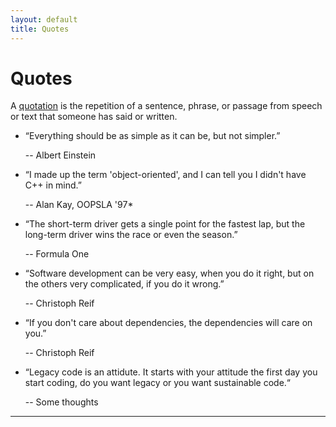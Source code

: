 ```yaml
---
layout: default
title: Quotes
---
```


# Quotes

A [quotation](https://en.wikipedia.org/wiki/Quotation) is the repetition of a sentence, phrase, or passage from speech or text that someone has said or written.

* “Everything should be as simple as it can be, but not simpler.”

    -- Albert Einstein

* “I made up the term 'object-oriented', and I can tell you I didn't have C++ in mind.”

    -- Alan Kay, OOPSLA '97*

* “The short-term driver gets a single point for the fastest lap, but the long-term driver wins the race or even the season.”

    -- Formula One

* “Software development can be very easy, when you do it right, but on the others very complicated, if you do it wrong.”

    -- Christoph Reif

* “If you don't care about dependencies, the dependencies will care on you.”

    -- Christoph Reif

* “Legacy code is an attidute. It starts with your attitude the first day you start coding, do you want legacy or you want sustainable code.“

    -- Some thoughts



---

[^1]: [Quotes collected by Paul Graham](http://www.paulgraham.com/quo.html)
[^2]: [Quotation](https://en.wikipedia.org/wiki/Quotation)